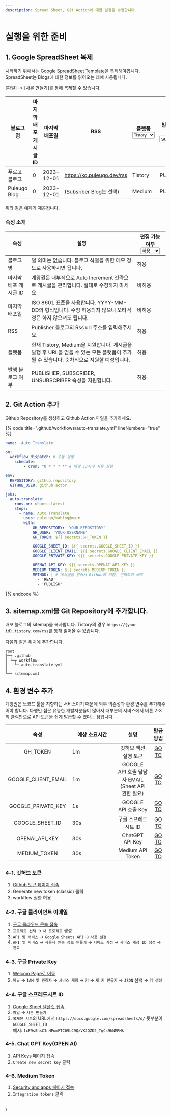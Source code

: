 ```yaml
---
description: Spread Sheet, Git Action에 대한 설정을 수행합니다.
---
```


# 실행을 위한 준비

## 1. Google SpreadSheet 복제

시작하기 위해서는 [Google SpreadSheet Template](https://docs.google.com/spreadsheets/d/1cF9sShsCInHFomFTC69LC9QzVKJQZK2\_TqCs9hNMRMk/edit?gid=0#gid=0)을 복제해야합니다. SpreadSheet는 Blogs에 대한 정보를 읽어오는 데에 사용됩니다.

\[파일] -> \[사본 만들기]를 통해 복제할 수 있습니다.



<table data-full-width="true"><thead><tr><th>블로그 명</th><th data-type="number">마지막 배포 게시글 ID</th><th>마지막 배포일</th><th>RSS</th><th>플랫폼<select><option value="lGQbLCOGBq0e" label="Tistory" color="blue"></option><option value="5Xz6xbhswasi" label="Medium" color="blue"></option></select></th><th>발행 블로그 여부<select><option value="Tlytuzlg3O14" label="SUBSCRIBER" color="blue"></option><option value="0CsL6HxxnjNN" label="PUBLISHER" color="blue"></option></select></th></tr></thead><tbody><tr><td>푸르고 블로그</td><td>0</td><td>2023-12-01</td><td><a href="https://ko.puleugo.dev/rss">https://ko.puleugo.dev/rss</a></td><td><span data-option="lGQbLCOGBq0e">Tistory</span></td><td><span data-option="0CsL6HxxnjNN">PUBLISHER</span></td></tr><tr><td>Puleugo Blog</td><td>0</td><td>2023-12-01</td><td>(Subsriber Blog는 선택)</td><td><span data-option="5Xz6xbhswasi">Medium</span></td><td><span data-option="0CsL6HxxnjNN">PUBLISHER</span></td></tr></tbody></table>

위와 같은 예제가 제공됩니다.

### 속성 소개

<table><thead><tr><th>속성</th><th>설명</th><th>편집 가능 여부<select><option value="Nm7lBb8LzdtK" label="허용" color="blue"></option><option value="Tkfbsfjr4syn" label="비허용" color="blue"></option></select></th></tr></thead><tbody><tr><td>블로그 명</td><td>별 의미는 없습니다. 블로그 식별을 위한 메모 정도로 사용하시면 됩니다. </td><td><span data-option="Nm7lBb8LzdtK">허용</span></td></tr><tr><td>마지막 배포 게시글 ID</td><td>계왕권은 내부적으로 Auto Increment 전략으로 게시글을 관리합니다. 절대로 수정하지 마세요.</td><td><span data-option="Tkfbsfjr4syn">비허용</span></td></tr><tr><td>마지막 배포일</td><td>ISO 8601 표준을 사용합니다. YYYY-MM-DD의 형식입니다. 수정 허용되지 않으니 오타걱정은 하지 않으셔도 됩니다.</td><td><span data-option="Tkfbsfjr4syn">비허용</span></td></tr><tr><td>RSS</td><td>Publisher 블로그의 Rss url 주소를 입력해주세요.</td><td><span data-option="Nm7lBb8LzdtK">허용</span></td></tr><tr><td>플랫폼</td><td>현재 Tistory, Medium을 지원합니다. 게시글을 발행 후 URL을 얻을 수 있는 모든 플랫폼이 추가될 수 있습니다. 순차적으로 지원할 예정입니다.</td><td><span data-option="Nm7lBb8LzdtK">허용</span></td></tr><tr><td>발행 블로그 여부</td><td>PUBLISHER, SUBSCRIBER, UNSUBSCRIBER 속성을 지원합니다.</td><td><span data-option="Nm7lBb8LzdtK">허용</span></td></tr></tbody></table>



## 2. Git Action 추가

Github Repository를 생성하고 Github Action 파일을 추가하세요.

{% code title=".github/workflows/auto-translate.yml" lineNumbers="true" %}
```yaml
name: 'Auto Translate'

on:
  workflow_dispatch: # 수동 실행
    schedule:
        - cron: "0 4 * * *" # 매일 13시에 자동 실행

env:
  REPOSITORY: github.repository
  GITHUB_USER: github.actor

jobs:
  auto-translate:
    runs-on: ubuntu-latest
    steps:
      - name: Auto Translate
        uses: puleugo/kablog@main
        with:
            GH_REPOSITORY: 'YOUR-REPOSITORY'
            GH_USER: 'YOUR-USERNAME'
            GH_TOKEN: ${{ secrets.GH_TOKEN }}

            GOOGLE_SHEET_ID: ${{ secrets.GOOGLE_SHEET_ID }}
            GOOGLE_CLIENT_EMAIL: ${{ secrets.GOOGLE_CLIENT_EMAIL }}
            GOOGLE_PRIVATE_KEY: ${{ secrets.GOOGLE_PRIVATE_KEY }}

            OPENAI_API_KEY: ${{ secrets.OPENAI_API_KEY }}
            MEDIUM_TOKEN: ${{ secrets.MEDIUM_TOKEN }}
            METHOD: | # 게시글을 읽어서 Github에 저장, 번역하여 배포
              - 'READ'
              - 'PUBLISH' 
```
{% endcode %}



## 3. sitemap.xml을 Git Repository에 추가합니다.

배포 블로그의 sitemap을 복사합니다. Tistory의 경우 `https://{your-id}.tistory.com/rss`를 통해 읽어올 수 있습니다.

다음과 같은 위치에 추가합니다.

```
root
├─┬ .github
│ └─┬ workflow
│   └─ auto-translate.yml
│   
└── sitemap.xml

```



## 4. 환경 변수 추가

계왕권은 노코드 툴을 지향하는 서비스이기 때문에 외부 의존성과 환경 변수를 추가해주어야 합니다. 다행인 점은 유능한 개발자분들이 많아서 대부분의 서비스에서 버튼 2-3회 클릭만으로 API 토큰을 쉽게 발급할 수 있다는 점입니다.

<table><thead><tr><th align="center">속성</th><th width="126">예상 소요시간</th><th align="center">설명</th><th align="center">발급 방법</th></tr></thead><tbody><tr><td align="center">GH_TOKEN</td><td>1m</td><td align="center">깃허브 액션 실행 토큰</td><td align="center"><a href="undefined.md#id-3-1">GO TO</a></td></tr><tr><td align="center">GOOGLE_CLIENT_EMAIL</td><td>1m</td><td align="center">GOOGLE API 호출 담당자 EMAIL<br>(Sheet API 권한 필요)</td><td align="center"><a href="undefined.md#id-3-2">GO TO</a></td></tr><tr><td align="center">GOOGLE_PRIVATE_KEY</td><td>1s</td><td align="center">GOOGLE API 호출 Key</td><td align="center"><a href="undefined.md#id-3-3.-private-key">GO TO</a></td></tr><tr><td align="center">GOOGLE_SHEET_ID</td><td>30s</td><td align="center">구글 스프레드 시트 ID</td><td align="center"><a href="undefined.md#id-3-4.-id">GO TO</a></td></tr><tr><td align="center">OPENAI_API_KEY</td><td>30s</td><td align="center">ChatGPT API Key</td><td align="center"><a href="undefined.md#id-3-5.-chat-gpt-key-open-ai">GO TO</a></td></tr><tr><td align="center">MEDIUM_TOKEN</td><td>30s</td><td align="center">Medium API Token</td><td align="center"><a href="undefined.md#id-3-6.-medium-token">GO TO</a></td></tr></tbody></table>



### 4-1. 깃허브 토큰

1. [Github 토큰 페이지 접속](https://github.com/settings/tokens)
2. Generate new token (classic) 클릭
3. workflow 권한 허용



### 4-2. 구글 클라이언트 이메일

1. [구글 클라우드 콘솔 접속](https://console.cloud.google.com/)
2. `프로젝트 선택` → `새 프로젝트` 생성
3. `API 및 서비스` → `Google Sheets API` → `사용 설정`
4. `API 및 서비스` → `사용자 인증 정보 만들기` → `서비스 계정` → `서비스 계정 ID 생성` → `완료`



### 4-3. 구글 Private Key

1. [Welcom Page로 이동](https://console.cloud.google.com/welcome)
2. `메뉴` → `IAM 및 관리자` → `서비스 계정` → `키` → `새 키 만들기` → `JSON` 선택 → `키 생성`



### 4-4. 구글 스프레드시트 ID

1. [Google Sheet 템플릿 접속](https://docs.google.com/spreadsheets/d/1cF9sShsCInHFomFTC69LC9QzVKJQZK2\_TqCs9hNMRMk)
2. `파일` → `사본 만들기`
3. `복제된 시트`의 URL에서 `https://docs.google.com/spreadsheets/d/` 뒷부분이 `GOOGLE_SHEET_ID` \
   예시: `1cF9sShsCInHFomFTC69LC9QzVKJQZK2_TqCs9hNMRMk`



### 4-5. Chat GPT Key(OPEN AI)&#x20;

1. [API Keys 페이지 접속](https://platform.openai.com/api-keys)
2. `Create new secret key` 클릭



### 4-6. Medium Token

1. [Security and apps 페이지 접속](https://medium.com/me/settings/security)
2. `Integration tokens` 클릭





##



&#x20;

\


